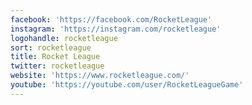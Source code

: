 ```yaml
---
facebook: 'https://facebook.com/RocketLeague'
instagram: 'https://instagram.com/rocketleague'
logohandle: rocketleague
sort: rocketleague
title: Rocket League
twitter: rocketleague
website: 'https://www.rocketleague.com/'
youtube: 'https://youtube.com/user/RocketLeagueGame'
---
```

